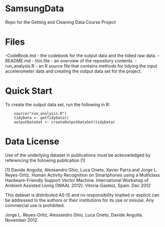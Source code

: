 # SamsungData
Repo for the Getting and Cleaning Data Course Project

# Files
-CodeBook.md - the codebook for the output data and the tidied raw data.
-README.md - this file - an overview of the repository contents.
-run_analysis.R - an R source file that contains methods for tidying the input accelerometer data and creating the output data set for the project.


# Quick Start
To create the output data set, run the following in R:
```
    source("run_analysis.R")
    tidyData <- getTidyData()
    outputDataSet <- createOutputDataSet(tidyData)
```

# Data License
Use of the underlying dataset in publications must be acknowledged by referencing the following publication [1]


[1] Davide Anguita, Alessandro Ghio, Luca Oneto, Xavier Parra and Jorge L. Reyes-Ortiz. Human Activity Recognition on Smartphones using a Multiclass Hardware-Friendly Support Vector Machine. International Workshop of Ambient Assisted Living (IWAAL 2012). Vitoria-Gasteiz, Spain. Dec 2012

This dataset is distributed AS-IS and no responsibility implied or explicit can be addressed to the authors or their institutions for its use or misuse. Any commercial use is prohibited.

Jorge L. Reyes-Ortiz, Alessandro Ghio, Luca Oneto, Davide Anguita. November 2012.
